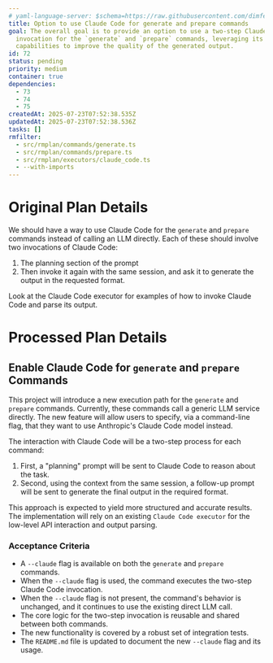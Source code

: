 ```yaml
---
# yaml-language-server: $schema=https://raw.githubusercontent.com/dimfeld/llmutils/main/schema/rmplan-plan-schema.json
title: Option to use Claude Code for generate and prepare commands
goal: The overall goal is to provide an option to use a two-step Claude Code
  invocation for the `generate` and `prepare` commands, leveraging its planning
  capabilities to improve the quality of the generated output.
id: 72
status: pending
priority: medium
container: true
dependencies:
  - 73
  - 74
  - 75
createdAt: 2025-07-23T07:52:38.535Z
updatedAt: 2025-07-23T07:52:38.536Z
tasks: []
rmfilter:
  - src/rmplan/commands/generate.ts
  - src/rmplan/commands/prepare.ts
  - src/rmplan/executors/claude_code.ts
  - --with-imports
---
```


# Original Plan Details

We should have a way to use Claude Code for the `generate` and `prepare` commands instead of calling an LLM directly.
Each of these should involve two invocations of Claude Code:

1. The planning section of the prompt
2. Then invoke it again with the same session, and ask it to generate the output in the requested format.

Look at the Claude Code executor for examples of how to invoke Claude Code and parse its output.

# Processed Plan Details

## Enable Claude Code for `generate` and `prepare` Commands

This project will introduce a new execution path for the `generate` and `prepare` commands. Currently, these commands call a generic LLM service directly. The new feature will allow users to specify, via a command-line flag, that they want to use Anthropic's Claude Code model instead.

The interaction with Claude Code will be a two-step process for each command:
1.  First, a "planning" prompt will be sent to Claude Code to reason about the task.
2.  Second, using the context from the same session, a follow-up prompt will be sent to generate the final output in the required format.

This approach is expected to yield more structured and accurate results. The implementation will rely on an existing `Claude Code executor` for the low-level API interaction and output parsing.

### Acceptance Criteria
- A `--claude` flag is available on both the `generate` and `prepare` commands.
- When the `--claude` flag is used, the command executes the two-step Claude Code invocation.
- When the `--claude` flag is not present, the command's behavior is unchanged, and it continues to use the existing direct LLM call.
- The core logic for the two-step invocation is reusable and shared between both commands.
- The new functionality is covered by a robust set of integration tests.
- The `README.md` file is updated to document the new `--claude` flag and its usage.
